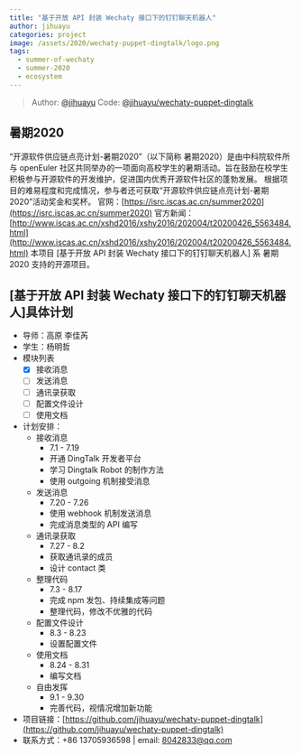 ```yaml
---
title: "基于开放 API 封装 Wechaty 接口下的钉钉聊天机器人"
author: jihuayu
categories: project
image: /assets/2020/wechaty-puppet-dingtalk/logo.png
tags:
  - summer-of-wechaty
  - summer-2020
  - ecosystem
---
```

> Author: [@jihuayu](https://github.com/jihuayu)
> Code: [@jihuayu/wechaty-puppet-dingtalk](https://github.com/jihuayu/wechaty-puppet-dingtalk)

## 暑期2020

“开源软件供应链点亮计划-暑期2020”（以下简称 暑期2020）是由中科院软件所与 openEuler 社区共同举办的一项面向高校学生的暑期活动。旨在鼓励在校学生积极参与开源软件的开发维护，促进国内优秀开源软件社区的蓬勃发展。
根据项目的难易程度和完成情况，参与者还可获取“开源软件供应链点亮计划-暑期2020”活动奖金和奖杯。
官网：[https://isrc.iscas.ac.cn/summer2020](https://isrc.iscas.ac.cn/summer2020) 官方新闻：[http://www.iscas.ac.cn/xshd2016/xshy2016/202004/t20200426_5563484.html](http://www.iscas.ac.cn/xshd2016/xshy2016/202004/t20200426_5563484.html)
本项目 [基于开放 API 封装 Wechaty 接口下的钉钉聊天机器人] 系 暑期2020 支持的开源项目。

## [基于开放 API 封装 Wechaty 接口下的钉钉聊天机器人]具体计划

- 导师：高原 李佳芮
- 学生：杨明哲
- 模块列表
  - [x] 接收消息
  - [ ] 发送消息
  - [ ] 通讯录获取
  - [ ] 配置文件设计
  - [ ] 使用文档
- 计划安排：
  - 接收消息
    - 7.1 - 7.19
    - 开通 DingTalk 开发者平台
    - 学习 Dingtalk Robot 的制作方法
    - 使用 outgoing 机制接受消息
  - 发送消息
    - 7.20 - 7.26
    - 使用 webhook 机制发送消息
    - 完成消息类型的 API 编写
  - 通讯录获取
    - 7.27 - 8.2
    - 获取通讯录的成员
    - 设计 contact 类
  - 整理代码
    - 7.3 - 8.17
    - 完成 npm 发包、持续集成等问题
    - 整理代码，修改不优雅的代码
  - 配置文件设计
    - 8.3 - 8.23
    - 设置配置文件
  - 使用文档
    - 8.24 - 8.31
    - 编写文档
  - 自由发挥
    - 9.1 - 9.30
    - 完善代码，视情况增加新功能
- 项目链接：[https://github.com/jihuayu/wechaty-puppet-dingtalk](https://github.com/jihuayu/wechaty-puppet-dingtalk)
- 联系方式：+86 13705936598 | email: 8042833@qq.com

